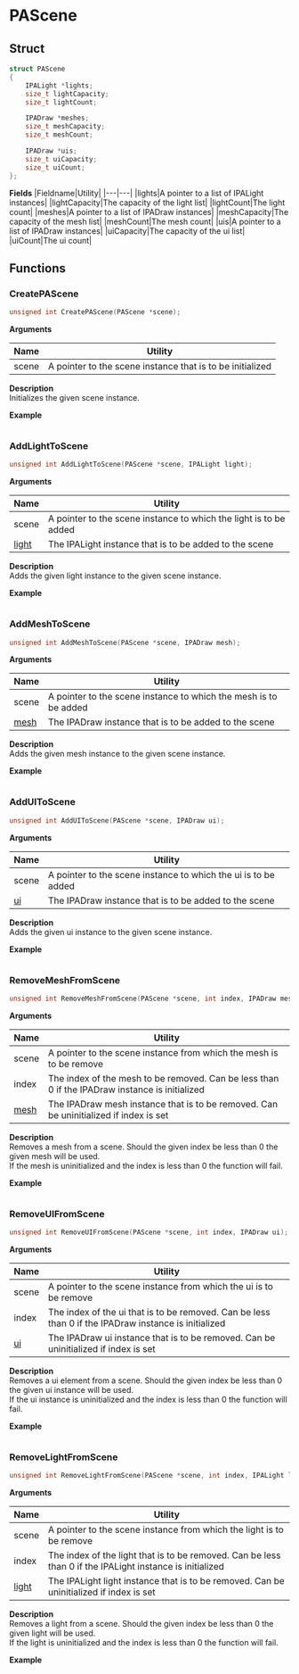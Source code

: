 # PAScene

## Struct

```C
struct PAScene
{
	IPALight *lights;
	size_t lightCapacity;
	size_t lightCount;

	IPADraw *meshes;
	size_t meshCapacity;
	size_t meshCount;

	IPADraw *uis;
	size_t uiCapacity;
	size_t uiCount;
};
```

__Fields__
|Fieldname|Utility|
|---|---|
|lights|A pointer to a list of IPALight instances|
|lightCapacity|The capacity of the light list|
|lightCount|The light count|
|meshes|A pointer to a list of IPADraw instances|
|meshCapacity|The capacity of the mesh list|
|meshCount|The mesh count|
|uis|A pointer to a list of IPADraw instances|
|uiCapacity|The capacity of the ui list|
|uiCount|The ui count|

## Functions

### CreatePAScene
```C
unsigned int CreatePAScene(PAScene *scene);
```

__Arguments__

|Name|Utility|
|---|---|
|scene|A pointer to the scene instance that is to be initialized|

__Description__<br>
Initializes the given scene instance.

__Example__<br>
```C
```

### AddLightToScene
```C
unsigned int AddLightToScene(PAScene *scene, IPALight light);
```

__Arguments__

|Name|Utility|
|---|---|
|scene|A pointer to the scene instance to which the light is to be added|
|<a href="IPALight.md">light</a>|The IPALight instance that is to be added to the scene|

__Description__<br>
Adds the given light instance to the given scene instance.

__Example__<br>
```C
```

### AddMeshToScene
```C
unsigned int AddMeshToScene(PAScene *scene, IPADraw mesh);
```

__Arguments__

|Name|Utility|
|---|---|
|scene|A pointer to the scene instance to which the mesh is to be added|
|<a href="IPADraw.md">mesh</a>|The IPADraw instance that is to be added to the scene|

__Description__<br>
Adds the given mesh instance to the given scene instance.

__Example__<br>
```C
```

### AddUIToScene
```C
unsigned int AddUIToScene(PAScene *scene, IPADraw ui);
```

__Arguments__

|Name|Utility|
|---|---|
|scene|A pointer to the scene instance to which the ui is to be added|
|<a href="IPADraw.md">ui</a>|The IPADraw instance that is to be added to the scene|

__Description__<br>
Adds the given ui instance to the given scene instance.

__Example__<br>
```C
```

### RemoveMeshFromScene
```C
unsigned int RemoveMeshFromScene(PAScene *scene, int index, IPADraw mesh);
```

__Arguments__

|Name|Utility|
|---|---|
|scene|A pointer to the scene instance from which the mesh is to be remove|
|index|The index of the mesh to be removed. Can be less than 0 if the IPADraw instance is initialized|
|<a href="IPADraw.md">mesh</a>|The IPADraw mesh instance that is to be removed. Can be uninitialized if index is set|

__Description__<br>
Removes a mesh from a scene. Should the given index be less than 0 the given mesh will be used.<br>
If the mesh is uninitialized and the index is less than 0 the function will fail.

__Example__<br>
```C
```

### RemoveUIFromScene
```C
unsigned int RemoveUIFromScene(PAScene *scene, int index, IPADraw ui);
```

__Arguments__

|Name|Utility|
|---|---|
|scene|A pointer to the scene instance from which the ui is to be remove|
|index|The index of the ui that is to be removed. Can be less than 0 if the IPADraw instance is initialized|
|<a href="IPADraw.md">ui</a>|The IPADraw ui instance that is to be removed. Can be uninitialized if index is set|

__Description__<br>
Removes a ui element from a scene. Should the given index be less than 0 the given ui instance will be used.<br>
If the ui instance is uninitialized and the index is less than 0 the function will fail.

__Example__<br>
```C
```

### RemoveLightFromScene
```C
unsigned int RemoveLightFromScene(PAScene *scene, int index, IPALight light);
```
__Arguments__

|Name|Utility|
|---|---|
|scene|A pointer to the scene instance from which the light is to be remove|
|index|The index of the light that is to be removed. Can be less than 0 if the IPALight instance is initialized|
|<a href="IPALight.md">light</a>|The IPALight light instance that is to be removed. Can be uninitialized if index is set|

__Description__<br>
Removes a light from a scene. Should the given index be less than 0 the given light will be used.<br>
If the light is uninitialized and the index is less than 0 the function will fail.

__Example__<br>
```C
```
